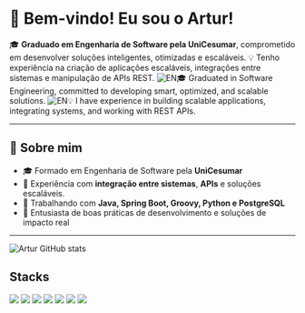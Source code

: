 # 👋 Bem-vindo! Eu sou o Artur! 

🎓 **Graduado em Engenharia de Software pela UniCesumar**, comprometido em desenvolver soluções inteligentes, otimizadas e escaláveis.
💡 Tenho experiência na criação de aplicações escaláveis, integrações entre sistemas e manipulação de APIs REST.
![EN](https://img.shields.io/badge/Language-EN-blue?style=for-the-badge)🎓 Graduated in Software Engineering, committed to developing smart, optimized, and scalable solutions.
![EN](https://img.shields.io/badge/Language-EN-blue?style=for-the-badge)💡 I have experience in building scalable applications, integrating systems, and working with REST APIs.


---

## 🧠 Sobre mim

- 🎓 Formado em Engenharia de Software pela **UniCesumar**
- 🔁 Experiência com **integração entre sistemas**, **APIs** e soluções escaláveis.
- 🧰 Trabalhando com **Java, Spring Boot, Groovy, Python e PostgreSQL**
- 🚀 Entusiasta de boas práticas de desenvolvimento e soluções de impacto real

---

![Artur GitHub stats](https://github-readme-stats.vercel.app/api?username=arturcadorin&show_icons=true&theme=tokyonight)

## Stacks

<div>
    <img src="https://img.shields.io/badge/Bootstrap-563D7C?style=for-the-badge&logo=bootstrap&logoColor=white" />
    <img src="https://img.shields.io/badge/JavaScript-F7DF1E?style=for-the-badge&logo=javascript&logoColor=black" />
    <img src="https://img.shields.io/badge/Java-ED8B00?style=for-the-badge&logo=openjdk&logoColor=white" />    
    <img src="https://img.shields.io/badge/Spring%20Boot-6DB33F?style=for-the-badge&logo=springboot&logoColor=white" />
    <img src="https://img.shields.io/badge/python-3670A0?style=for-the-badge&logo=python&logoColor=ffdd54" />
    <img src="https://img.shields.io/badge/MySQL-00000F?style=for-the-badge&logo=mysql&logoColor=white" />
    <img src="https://img.shields.io/badge/postgresql-4169e1?style=for-the-badge&logo=postgresql&logoColor=white" />
</div>
